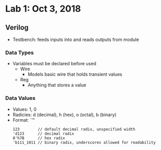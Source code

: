 # Lab 1: Oct 3, 2018
## Verilog
* Testbench: feeds inputs into and reads outputs from module
### Data Types
* Variables must be declared before used
  * Wire
    * Models basic wire that holds transient values
  * Reg
    * Anything that stores a value
### Data Values
* Values: 1, 0
* Radicies: d (decimal), h (hex), o (octal), b (binary)
* Format: `<size>'<radix><value>"
   ```
   123        // default decimal radix, unspecified width
   'd123      // decimal radix
   8'h7B      // hex radix
   'b111_1011 // binary radix, underscores allowed for readability
   ```
